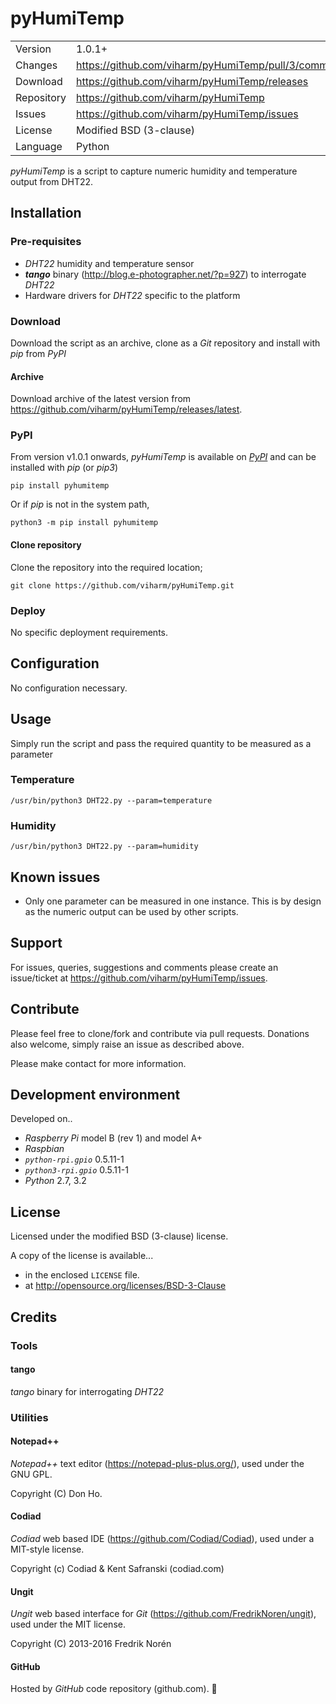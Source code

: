# pyHumiTemp

|             |                                                          |
|:------------|:---------------------------------------------------------|
| Version     | 1.0.1+                                                   |
| Changes     | https://github.com/viharm/pyHumiTemp/pull/3/commits      |
| Download    | https://github.com/viharm/pyHumiTemp/releases            |
| Repository  | https://github.com/viharm/pyHumiTemp                     |
| Issues      | https://github.com/viharm/pyHumiTemp/issues              |
| License     | Modified BSD (3-clause)                                  |
| Language    | Python                                                   |

*pyHumiTemp* is a script to capture numeric humidity and temperature output from DHT22.


## Installation


### Pre-requisites

* *DHT22* humidity and temperature sensor
* ***tango*** binary (http://blog.e-photographer.net/?p=927) to interrogate *DHT22*
* Hardware drivers for *DHT22* specific to the platform


### Download

Download the script as an archive, clone as a *Git* repository and install with *pip* from *PyPI*


#### Archive

Download archive of the latest version from https://github.com/viharm/pyHumiTemp/releases/latest.


### PyPI

From version v1.0.1 onwards, *pyHumiTemp* is available on *[PyPI](https://pypi.org/)* and can be installed with *pip* (or *pip3*)

```
pip install pyhumitemp
```

Or if *pip* is not in the system path,

```
python3 -m pip install pyhumitemp
```


#### Clone repository

Clone the repository into the required location;
```
git clone https://github.com/viharm/pyHumiTemp.git
```


### Deploy

No specific deployment requirements.


## Configuration

No configuration necessary.


## Usage

Simply run the script and pass the required quantity to be measured as a parameter


### Temperature

```
/usr/bin/python3 DHT22.py --param=temperature
```


### Humidity

```
/usr/bin/python3 DHT22.py --param=humidity
```


## Known issues ##

* Only one parameter can be measured in one instance. This is by design as the numeric output can be used by other scripts.


## Support

For issues, queries, suggestions and comments please create an issue/ticket at https://github.com/viharm/pyHumiTemp/issues.


## Contribute

Please feel free to clone/fork and contribute via pull requests. Donations also welcome, simply raise an issue as described above.

Please make contact for more information.


## Development environment ##

Developed on..

* *Raspberry Pi* model B (rev 1) and model A+
* *Raspbian*
* *`python-rpi.gpio`* 0.5.11-1
* *`python3-rpi.gpio`* 0.5.11-1
* *Python* 2.7, 3.2


## License

Licensed under the modified BSD (3-clause) license.

A copy of the license is available...
* in the enclosed `LICENSE` file.
* at http://opensource.org/licenses/BSD-3-Clause


## Credits


### Tools


#### tango

*tango* binary for interrogating *DHT22*


### Utilities


#### Notepad++

*Notepad++* text editor (https://notepad-plus-plus.org/), used under the GNU GPL.

Copyright (C) Don Ho.


#### Codiad

*Codiad* web based IDE (https://github.com/Codiad/Codiad), used under a MIT-style license.

Copyright (c) Codiad & Kent Safranski (codiad.com)


#### Ungit

*Ungit* web based interface for *Git* (https://github.com/FredrikNoren/ungit), used under the MIT license.

Copyright (C) 2013-2016 Fredrik Norén


#### GitHub

Hosted by *GitHub* code repository (github.com).

